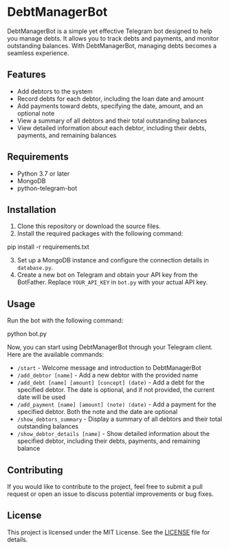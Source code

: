 # DebtManagerBot

DebtManagerBot is a simple yet effective Telegram bot designed to help you manage debts. It allows you to track debts and payments, and monitor outstanding balances. With DebtManagerBot, managing debts becomes a seamless experience.

## Features

- Add debtors to the system
- Record debts for each debtor, including the loan date and amount
- Add payments toward debts, specifying the date, amount, and an optional note
- View a summary of all debtors and their total outstanding balances
- View detailed information about each debtor, including their debts, payments, and remaining balances

## Requirements

- Python 3.7 or later
- MongoDB
- python-telegram-bot

## Installation

1. Clone this repository or download the source files.
2. Install the required packages with the following command:

pip install -r requirements.txt

3. Set up a MongoDB instance and configure the connection details in `database.py`.
4. Create a new bot on Telegram and obtain your API key from the BotFather. Replace `YOUR_API_KEY` in `bot.py` with your actual API key.

## Usage

Run the bot with the following command:

python bot.py

Now, you can start using DebtManagerBot through your Telegram client. Here are the available commands:

- `/start` - Welcome message and introduction to DebtManagerBot
- `/add_debtor [name]` - Add a new debtor with the provided name
- `/add_debt [name] [amount] [concept] (date)` - Add a debt for the specified debtor. The date is optional, and if not provided, the current date will be used
- `/add_payment [name] [amount] (note) (date)` - Add a payment for the specified debtor. Both the note and the date are optional
- `/show_debtors_summary` - Display a summary of all debtors and their total outstanding balances
- `/show_debtor_details [name]` - Show detailed information about the specified debtor, including their debts, payments, and remaining balance

## Contributing

If you would like to contribute to the project, feel free to submit a pull request or open an issue to discuss potential improvements or bug fixes.

## License

This project is licensed under the MIT License. See the [LICENSE](LICENSE) file for details.

